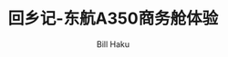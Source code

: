 ---
layout: '../../layouts/MarkdownPost.astro'
title: '回乡记-东航A350商务舱体验'
pubDate: 2023-10-28
description: 'Apple 与 Applied Environmental Research Foundation 合作，将促进印度马哈拉施特拉邦红树林的保育工作'
author: 'Bill Haku'
cover:
    url: 'https://blog.hakubill.tech/img/jp/_DSC0093.heic'
    square: 'https://blog.hakubill.tech/img/jp/_DSC0093.heic'
    alt: 'cover'
tags: ["日本", "杂谈", "旅游"]
theme: 'dark'
featured: true
---